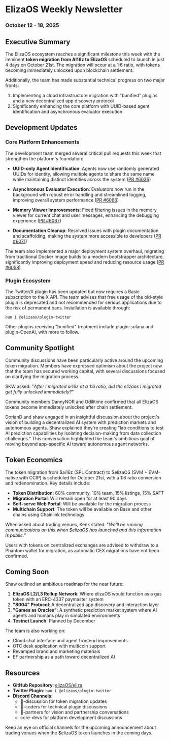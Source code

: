 # ElizaOS Weekly Newsletter
### October 12 - 18, 2025

## Executive Summary

The ElizaOS ecosystem reaches a significant milestone this week with the imminent **token migration from AI16z to ElizaOS** scheduled to launch in just 4 days on October 21st. The migration will occur at a 1:6 ratio, with tokens becoming immediately unlocked upon blockchain settlement. 

Additionally, the team has made substantial technical progress on two major fronts:
1. Implementing a cloud infrastructure migration with "bunified" plugins and a new decentralized app discovery protocol
2. Significantly enhancing the core platform with UUID-based agent identification and asynchronous evaluator execution

## Development Updates

### Core Platform Enhancements

The development team merged several critical pull requests this week that strengthen the platform's foundation:

- **UUID-only Agent Identification**: Agents now use randomly generated UUIDs for identity, allowing multiple agents to share the same name while maintaining distinct identities across the system ([PR #6036](https://github.com/elizaOS/eliza/pull/6036))

- **Asynchronous Evaluator Execution**: Evaluators now run in the background with robust error handling and streamlined logging, improving overall system performance ([PR #6066](https://github.com/elizaOS/eliza/pull/6066))

- **Memory Viewer Improvements**: Fixed filtering issues in the memory viewer for current chat and user messages, enhancing the debugging experience ([PR #6067](https://github.com/elizaOS/eliza/pull/6067))

- **Documentation Cleanup**: Resolved issues with plugin documentation and scaffolding, making the system more accessible to developers ([PR #6071](https://github.com/elizaOS/eliza/pull/6071))

The team also implemented a major deployment system overhaul, migrating from traditional Docker image builds to a modern bootstrapper architecture, significantly improving deployment speed and reducing resource usage ([PR #6058](https://github.com/elizaOS/eliza/pull/6058)).

### Plugin Ecosystem

The Twitter/X plugin has been updated but now requires a Basic subscription to the X API. The team advises that free usage of the old-style plugin is deprecated and not recommended for serious applications due to the risk of permanent bans. Installation is available through:

```
bun i @elizaos/plugin-twitter
```

Other plugins receiving "bunified" treatment include plugin-solana and plugin-OpenAI, with more to follow.

## Community Spotlight

Community discussions have been particularly active around the upcoming token migration. Members have expressed optimism about the project now that the team has secured working capital, with several discussions focused on clarifying the migration process.

SKW asked: "*After I migrated ai16z at a 1:6 ratio, did the elizaos I migrated get fully unlocked immediately?*" 

Community members DannyNOR and Odilitime confirmed that all ElizaOS tokens become immediately unlocked after chain settlement.

DorianD and shaw engaged in an insightful discussion about the project's vision of building a decentralized AI system with prediction markets and autonomous agents. Shaw explained they're creating "lab conditions to test AI prediction capabilities by isolating decision-making from data collection challenges." This conversation highlighted the team's ambitious goal of moving beyond app-specific AI toward autonomous agent networks.

## Token Economics

The token migration from $ai16z (SPL Contract) to $elizaOS (SVM + EVM-native with CCIP) is scheduled for October 21st, with a 1:6 ratio conversion and redenomination. Key details include:

- **Token Distribution**: 60% community, 10% team, 15% listings, 15% SAFT
- **Migration Portal**: Will remain open for at least 90 days
- **Self-serve Web Portal**: Will be available for the migration process
- **Multichain Support**: The token will be available on Base and other chains using Chainlink technology

When asked about trading venues, Kenk stated: "*We'll be running communications on this when $elizaOS has launched and this information is public.*"

Users with tokens on centralized exchanges are advised to withdraw to a Phantom wallet for migration, as automatic CEX migrations have not been confirmed.

## Coming Soon

Shaw outlined an ambitious roadmap for the near future:

1. **ElizaOS L2/L3 Rollup Network**: Where elizaOS would function as a gas token with an ERC-4337 paymaster system
2. **"8004" Protocol**: A decentralized app discovery and interaction layer
3. **"Games as Oracles"**: A synthetic prediction market system where AI agents and humans play in simulated environments
4. **Testnet Launch**: Planned by December

The team is also working on:
- Cloud chat interface and agent frontend improvements
- OTC desk application with multicoin support
- Revamped brand and marketing materials
- EF partnership as a path toward decentralized AI

## Resources

- **GitHub Repository**: [elizaOS/eliza](https://github.com/elizaOS/eliza)
- **Twitter Plugin**: `bun i @elizaos/plugin-twitter`
- **Discord Channels**: 
  - 💬-discussion for token migration updates
  - 💬-coders for technical plugin discussions
  - 🥇-partners for vision and partnership conversations
  - core-devs for platform development discussions

Keep an eye on official channels for the upcoming announcement about trading venues when the $elizaOS token launches in the coming days.